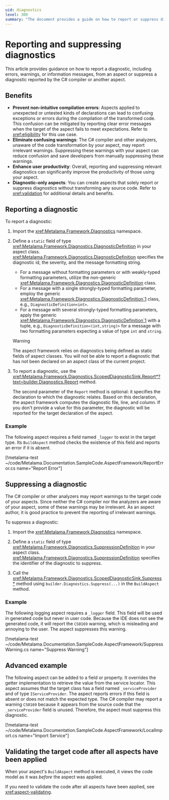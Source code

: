 ```yaml
---
uid: diagnostics
level: 300
summary: "The document provides a guide on how to report or suppress diagnostics, including errors, warnings, or info messages, from an aspect in C# programming. It also outlines the benefits and provides examples."
---
```


# Reporting and suppressing diagnostics

This article provides guidance on how to report a diagnostic, including errors, warnings, or information messages, from an aspect or suppress a diagnostic reported by the C# compiler or another aspect.

## Benefits

* **Prevent non-intuitive compilation errors**: Aspects applied to unexpected or untested kinds of declarations can lead to confusing exceptions or errors during the compilation of the transformed code. This confusion can be mitigated by reporting clear error messages when the target of the aspect fails to meet expectations. Refer to <xref:eligibility> for this use case.
* **Eliminate confusing warnings**: The C# compiler and other analyzers, unaware of the code transformation by your aspect, may report irrelevant warnings. Suppressing these warnings with your aspect can reduce confusion and save developers from manually suppressing these warnings.
* **Enhance user productivity**: Overall, reporting and suppressing relevant diagnostics can significantly improve the productivity of those using your aspect.
* **Diagnostic-only aspects**: You can create aspects that solely report or suppress diagnostics without transforming any source code. Refer to <xref:validation> for additional details and benefits.

## Reporting a diagnostic

To report a diagnostic:

1. Import the <xref:Metalama.Framework.Diagnostics> namespace.

2. Define a `static` field of type <xref:Metalama.Framework.Diagnostics.DiagnosticDefinition> in your aspect class. <xref:Metalama.Framework.Diagnostics.DiagnosticDefinition> specifies the diagnostic id, the severity, and the message formatting string.

    * For a message without formatting parameters or with weakly-typed formatting parameters, utilize the non-generic <xref:Metalama.Framework.Diagnostics.DiagnosticDefinition> class.
    * For a message with a single strongly-typed formatting parameter, employ the generic <xref:Metalama.Framework.Diagnostics.DiagnosticDefinition`1> class, e.g., `DiagnosticDefinition<int>`.
    * For a message with several strongly-typed formatting parameters, apply the generic <xref:Metalama.Framework.Diagnostics.DiagnosticDefinition`1> with a tuple, e.g., `DiagnosticDefinition<(int,string)>` for a message with two formatting parameters expecting a value of type `int` and `string`.

    > [!WARNING]
    > The aspect framework relies on diagnostics being defined as static fields of aspect classes. You will not be able to report a diagnostic that has not been declared on an aspect class of the current project.

3. To report a diagnostic, use the <xref:Metalama.Framework.Diagnostics.ScopedDiagnosticSink.Report*?text=builder.Diagnostics.Report> method.

    The second parameter of the `Report` method is optional: it specifies the declaration to which the diagnostic relates. Based on this declaration, the aspect framework computes the diagnostic file, line, and column. If you don't provide a value for this parameter, the diagnostic will be reported for the target declaration of the aspect.

### Example

The following aspect requires a field named `_logger` to exist in the target type. Its `BuildAspect` method checks the existence of this field and reports an error if it is absent.

[!metalama-test ~/code/Metalama.Documentation.SampleCode.AspectFramework/ReportError.cs name="Report Error"]

## Suppressing a diagnostic

The C# compiler or other analyzers may report warnings to the target code of your aspects. Since neither the C# compiler nor the analyzers are aware of your aspect, some of these warnings may be irrelevant. As an aspect author, it is good practice to prevent the reporting of irrelevant warnings.

To suppress a diagnostic:

1. Import the <xref:Metalama.Framework.Diagnostics> namespace.

2. Define a `static` field of type <xref:Metalama.Framework.Diagnostics.SuppressionDefinition> in your aspect class. <xref:Metalama.Framework.Diagnostics.SuppressionDefinition> specifies the identifier of the diagnostic to suppress.

3. Call the <xref:Metalama.Framework.Diagnostics.ScopedDiagnosticSink.Suppress*> method using `builder.Diagnostics.Suppress(...)` in the `BuildAspect` method.

### Example

The following logging aspect requires a `_logger` field. This field will be used in generated code but never in user code. Because the IDE does not see the generated code, it will report the `CS0169` warning, which is misleading and annoying to the user. The aspect suppresses this warning.

[!metalama-test ~/code/Metalama.Documentation.SampleCode.AspectFramework/SuppressWarning.cs name="Suppress Warning"]

## Advanced example

The following aspect can be added to a field or property. It overrides the getter implementation to retrieve the value from the service locator. This aspect assumes that the target class has a field named `_serviceProvider` and of type `IServiceProvider`. The aspect reports errors if this field is absent or does not match the expected type. The C# compiler may report a warning `CS0169` because it appears from the source code that the `_serviceProvider` field is unused. Therefore, the aspect must suppress this diagnostic.

[!metalama-test ~/code/Metalama.Documentation.SampleCode.AspectFramework/LocalImport.cs name="Import Service"]

## Validating the target code after all aspects have been applied

When your aspect's `BuildAspect` method is executed, it views the code model as it was _before_ the aspect was applied.

If you need to validate the code after all aspects have been applied, see <xref:aspect-validating>.



